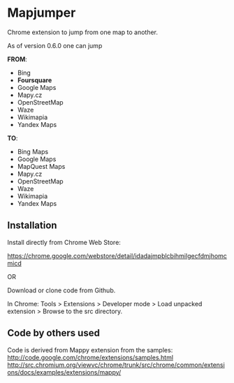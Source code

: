 # Mapjumper

Chrome extension to jump from one map to another.

As of version 0.6.0 one can jump

**FROM**: 

  * Bing
  * **Foursquare**
  * Google Maps
  * Mapy.cz
  * OpenStreetMap
  * Waze
  * Wikimapia
  * Yandex Maps

**TO**: 

  * Bing Maps
  * Google Maps
  * MapQuest Maps
  * Mapy.cz
  * OpenStreetMap
  * Waze
  * Wikimapia
  * Yandex Maps


## Installation

Install directly from Chrome Web Store:

https://chrome.google.com/webstore/detail/idadajmpblcbihmilgecfdmjhomcmicd

OR

Download or clone code from Github.

In Chrome:
Tools > Extensions > Developer mode > Load unpacked extension > Browse to the src directory.


## Code by others used

Code is derived from Mappy extension from the samples:
http://code.google.com/chrome/extensions/samples.html
http://src.chromium.org/viewvc/chrome/trunk/src/chrome/common/extensions/docs/examples/extensions/mappy/
